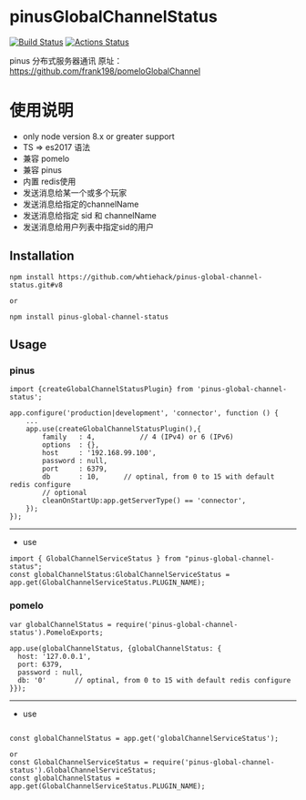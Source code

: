 # pinusGlobalChannelStatus  
[![Build Status](https://travis-ci.org/whtiehack/pinus-global-channel-status.svg?branch=v8)](https://travis-ci.org/whtiehack/pinus-global-channel-status)
[![Actions Status](https://github.com/whtiehack/pinus-global-channel-status/workflows/ci/badge.svg?branch=v8&event=push)](https://github.com/whtiehack/pinus-global-channel-status/actions)

pinus 分布式服务器通讯 原址：https://github.com/frank198/pomeloGlobalChannel


# 使用说明

- only node version 8.x or greater support
- TS => es2017 语法
- 兼容 pomelo
- 兼容 pinus
- 内置 redis使用
- 发送消息给某一个或多个玩家
- 发送消息给指定的channelName
- 发送消息给指定 sid 和 channelName 
- 发送消息给用户列表中指定sid的用户




## Installation

```
npm install https://github.com/whtiehack/pinus-global-channel-status.git#v8

or

npm install pinus-global-channel-status
```

## Usage


### pinus 

```
import {createGlobalChannelStatusPlugin} from 'pinus-global-channel-status';

app.configure('production|development', 'connector', function () {
    ...
    app.use(createGlobalChannelStatusPlugin(),{
        family   : 4,           // 4 (IPv4) or 6 (IPv6)
        options  : {},
        host     : '192.168.99.100',
        password : null,
        port     : 6379,
        db       : 10,      // optinal, from 0 to 15 with default redis configure
        // optional
        cleanOnStartUp:app.getServerType() == 'connector',
    });
});

```

---
* use
```
import { GlobalChannelServiceStatus } from "pinus-global-channel-status";
const globalChannelStatus:GlobalChannelServiceStatus = app.get(GlobalChannelServiceStatus.PLUGIN_NAME);

```


### pomelo
```
var globalChannelStatus = require('pinus-global-channel-status').PomeloExports;

app.use(globalChannelStatus, {globalChannelStatus: {
  host: '127.0.0.1',
  port: 6379,
  password : null,
  db: '0'       // optinal, from 0 to 15 with default redis configure
}});

```


---
* use
```

const globalChannelStatus = app.get('globalChannelServiceStatus');

or
const GlobalChannelServiceStatus = require('pinus-global-channel-status').GlobalChannelServiceStatus;
const globalChannelStatus = app.get(GlobalChannelServiceStatus.PLUGIN_NAME);

```
